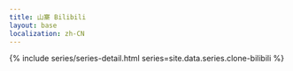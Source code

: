 ```yaml
---
title: 山寨 Bilibili
layout: base
localization: zh-CN
---
```


{% include series/series-detail.html
    series=site.data.series.clone-bilibili
%}
